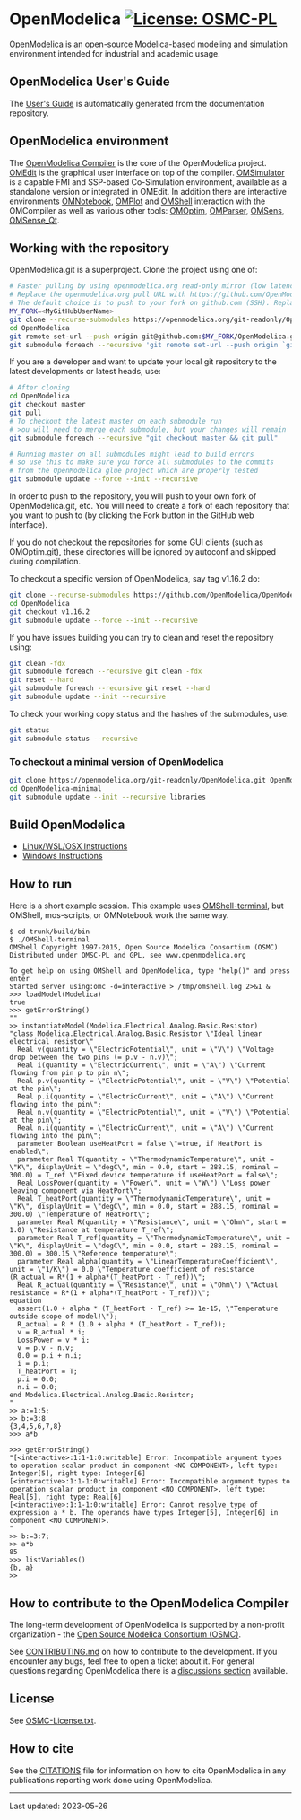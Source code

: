 # OpenModelica [![License: OSMC-PL](https://img.shields.io/badge/license-OSMC--PL-lightgrey.svg)](OSMC-License.txt)

[OpenModelica](https://openmodelica.org) is an open-source Modelica-based modeling and
simulation environment intended for industrial and academic usage.

## OpenModelica User's Guide

The [User's Guide](https://openmodelica.org/doc/OpenModelicaUsersGuide/latest/) is
automatically generated from the documentation repository.

## OpenModelica environment

The [OpenModelica Compiler](OMCompiler/) is the core of the OpenModelica project.
[OMEdit](OMEdit/README.md) is the graphical user interface on top of the compiler.
[OMSimulator](OMSimulator/README.md) is a capable FMI and SSP-based Co-Simulation environment,
available as a standalone version or integrated in OMEdit.
In addition there are interactive environments
[OMNotebook](OMNotebook/README.md), [OMPlot](OMPlot/README.md) and [OMShell](OMShell/README.md)
interaction with the OMCompiler as well as various other tools:
[OMOptim](OMOptim/README.md), [OMParser](OMParser/README.md), [OMSens](OMSens/README.md),
[OMSense_Qt](OMSens_Qt/README.md).

## Working with the repository

OpenModelica.git is a superproject. Clone the project using one of:

```bash
# Faster pulling by using openmodelica.org read-only mirror (low latency in Europe; very important when updating all submodules)
# Replace the openmodelica.org pull URL with https://github.com/OpenModelica/OpenModelica.git if you want to pull directly from github
# The default choice is to push to your fork on github.com (SSH). Replace MY_FORK with OpenModelica to push directly to the OpenModelica repositories (if you have access)
MY_FORK=<MyGitHubUserName>
git clone --recurse-submodules https://openmodelica.org/git-readonly/OpenModelica.git
cd OpenModelica
git remote set-url --push origin git@github.com:$MY_FORK/OpenModelica.git
git submodule foreach --recursive 'git remote set-url --push origin `git config --get remote.origin.url | sed s,^.*/,git@github.com:'$MY_FORK'/,`'
```

If you are a developer and want to update your local git repository to the latest
developments or latest heads, use:

```bash
# After cloning
cd OpenModelica
git checkout master
git pull
# To checkout the latest master on each submodule run
# >ou will need to merge each submodule, but your changes will remain
git submodule foreach --recursive "git checkout master && git pull"

# Running master on all submodules might lead to build errors
# so use this to make sure you force all submodules to the commits
# from the OpenModelica glue project which are properly tested
git submodule update --force --init --recursive
```

In order to push to the repository, you will push to your own fork of OpenModelica.git,
etc. You will need to create a fork of each repository that you want to push to (by
clicking the Fork button in the GitHub web interface).

If you do not checkout the repositories for some GUI clients (such as OMOptim.git), these
directories will be ignored by autoconf and skipped during compilation.

To checkout a specific version of OpenModelica, say tag v1.16.2 do:
```bash
git clone --recurse-submodules https://github.com/OpenModelica/OpenModelica.git
cd OpenModelica
git checkout v1.16.2
git submodule update --force --init --recursive
```

If you have issues building you can try to clean and reset the repository using:

```bash
git clean -fdx
git submodule foreach --recursive git clean -fdx
git reset --hard
git submodule foreach --recursive git reset --hard
git submodule update --init --recursive
```

To check your working copy status and the hashes of the submodules, use:

```bash
git status
git submodule status --recursive
```

### To checkout a minimal version of OpenModelica

```bash
git clone https://openmodelica.org/git-readonly/OpenModelica.git OpenModelica-minimal
cd OpenModelica-minimal
git submodule update --init --recursive libraries
```

## Build OpenModelica

* [Linux/WSL/OSX Instructions](OMCompiler/README.Linux.md)
* [Windows Instructions](OMCompiler/README.Windows.md)

## How to run

Here is a short example session.
This example uses [OMShell-terminal](OMShell), but OMShell, mos-scripts, or OMNotebook
work the same way.

```
$ cd trunk/build/bin
$ ./OMShell-terminal
OMShell Copyright 1997-2015, Open Source Modelica Consortium (OSMC)
Distributed under OMSC-PL and GPL, see www.openmodelica.org

To get help on using OMShell and OpenModelica, type "help()" and press enter
Started server using:omc -d=interactive > /tmp/omshell.log 2>&1 &
>>> loadModel(Modelica)
true
>>> getErrorString()
""
>> instantiateModel(Modelica.Electrical.Analog.Basic.Resistor)
"class Modelica.Electrical.Analog.Basic.Resistor \"Ideal linear electrical resistor\"
  Real v(quantity = \"ElectricPotential\", unit = \"V\") \"Voltage drop between the two pins (= p.v - n.v)\";
  Real i(quantity = \"ElectricCurrent\", unit = \"A\") \"Current flowing from pin p to pin n\";
  Real p.v(quantity = \"ElectricPotential\", unit = \"V\") \"Potential at the pin\";
  Real p.i(quantity = \"ElectricCurrent\", unit = \"A\") \"Current flowing into the pin\";
  Real n.v(quantity = \"ElectricPotential\", unit = \"V\") \"Potential at the pin\";
  Real n.i(quantity = \"ElectricCurrent\", unit = \"A\") \"Current flowing into the pin\";
  parameter Boolean useHeatPort = false \"=true, if HeatPort is enabled\";
  parameter Real T(quantity = \"ThermodynamicTemperature\", unit = \"K\", displayUnit = \"degC\", min = 0.0, start = 288.15, nominal = 300.0) = T_ref \"Fixed device temperature if useHeatPort = false\";
  Real LossPower(quantity = \"Power\", unit = \"W\") \"Loss power leaving component via HeatPort\";
  Real T_heatPort(quantity = \"ThermodynamicTemperature\", unit = \"K\", displayUnit = \"degC\", min = 0.0, start = 288.15, nominal = 300.0) \"Temperature of HeatPort\";
  parameter Real R(quantity = \"Resistance\", unit = \"Ohm\", start = 1.0) \"Resistance at temperature T_ref\";
  parameter Real T_ref(quantity = \"ThermodynamicTemperature\", unit = \"K\", displayUnit = \"degC\", min = 0.0, start = 288.15, nominal = 300.0) = 300.15 \"Reference temperature\";
  parameter Real alpha(quantity = \"LinearTemperatureCoefficient\", unit = \"1/K\") = 0.0 \"Temperature coefficient of resistance (R_actual = R*(1 + alpha*(T_heatPort - T_ref))\";
  Real R_actual(quantity = \"Resistance\", unit = \"Ohm\") \"Actual resistance = R*(1 + alpha*(T_heatPort - T_ref))\";
equation
  assert(1.0 + alpha * (T_heatPort - T_ref) >= 1e-15, \"Temperature outside scope of model!\");
  R_actual = R * (1.0 + alpha * (T_heatPort - T_ref));
  v = R_actual * i;
  LossPower = v * i;
  v = p.v - n.v;
  0.0 = p.i + n.i;
  i = p.i;
  T_heatPort = T;
  p.i = 0.0;
  n.i = 0.0;
end Modelica.Electrical.Analog.Basic.Resistor;
"
>> a:=1:5;
>> b:=3:8
{3,4,5,6,7,8}
>>> a*b

>>> getErrorString()
"[<interactive>:1:1-1:0:writable] Error: Incompatible argument types to operation scalar product in component <NO COMPONENT>, left type: Integer[5], right type: Integer[6]
[<interactive>:1:1-1:0:writable] Error: Incompatible argument types to operation scalar product in component <NO COMPONENT>, left type: Real[5], right type: Real[6]
[<interactive>:1:1-1:0:writable] Error: Cannot resolve type of expression a * b. The operands have types Integer[5], Integer[6] in component <NO COMPONENT>.
"
>> b:=3:7;
>> a*b
85
>>> listVariables()
{b, a}
>>
```

## How to contribute to the OpenModelica Compiler

The long-term development of OpenModelica is supported by a non-profit organization - the
[Open Source Modelica Consortium (OSMC)](https://openmodelica.org/home/consortium/).

See [CONTRIBUTING.md](CONTRIBUTING.md) on how to contribute to the development.
If you encounter any bugs, feel free to open a ticket about it.
For general questions regarding OpenModelica there is a
[discussions section](https://github.com/OpenModelica/OpenModelica/discussions) available.

## License

See [OSMC-License.txt](OSMC-License.txt).

## How to cite

See the [CITATIONS](./CITATIONS.md) file for information on how to cite OpenModelica in
any publications reporting work done using OpenModelica.

------------
Last updated: 2023-05-26
